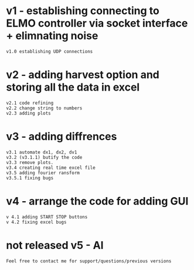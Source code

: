# v1 - establishing connecting to ELMO controller via socket interface + elimnating noise
	v1.0 establishing UDP connections
# v2 - adding harvest option and storing all the data in excel
	v2.1 code refining
	v2.2 change string to numbers
	v2.3 adding plots
# v3 - adding diffrences
	v3.1 automate dx1, dx2, dv1
	v3.2 (v3.1.1) butify the code
	v3.3 remove plots. 
	v3.4 creating real time excel file 
	v3.5 adding fourier ransform
	v3.5.1 fixing bugs
# v4 - arrange the code for adding GUI
	v 4.1 adding START STOP buttons
	v 4.2 fixing excel bugs
# not released v5 - AI
	Feel free to contact me for support/questions/previous versions
